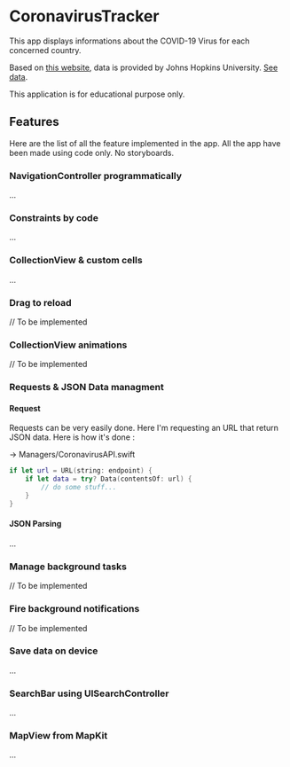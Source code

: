 # CoronavirusTracker

This app displays informations about the COVID-19 Virus for each concerned country.

Based on [this website](https://gisanddata.maps.arcgis.com/apps/opsdashboard/index.html#/bda7594740fd40299423467b48e9ecf6), data is provided by Johns Hopkins University. [See data](https://services1.arcgis.com/0MSEUqKaxRlEPj5g/arcgis/rest/services/ncov_cases/FeatureServer/1/query?f=json&where=Confirmed%20%3E%200&returnGeometry=false&spatialRel=esriSpatialRelIntersects&outFields=*&orderByFields=Confirmed%20desc%2CCountry_Region%20asc%2CProvince_State%20asc&outSR=102100&resultOffset=0&resultRecordCount=250&cacheHint=true).

This application is for educational purpose only.

## Features

Here are the list of all the feature implemented in the app.
All the app have been made using code only. No storyboards.

### NavigationController programmatically

...

### Constraints by code

...

### CollectionView & custom cells

...

### Drag to reload

// To be implemented

### CollectionView animations

// To be implemented

### Requests & JSON Data managment

#### Request

Requests can be very easily done. Here I'm requesting an URL that return JSON data. Here is how it's done :

-> Managers/CoronavirusAPI.swift

```swift
if let url = URL(string: endpoint) {
    if let data = try? Data(contentsOf: url) {
        // do some stuff...
    }
}
```

#### JSON Parsing

...

### Manage background tasks

// To be implemented

### Fire background notifications

// To be implemented

### Save data on device

...

### SearchBar using UISearchController

...

### MapView from MapKit

...
